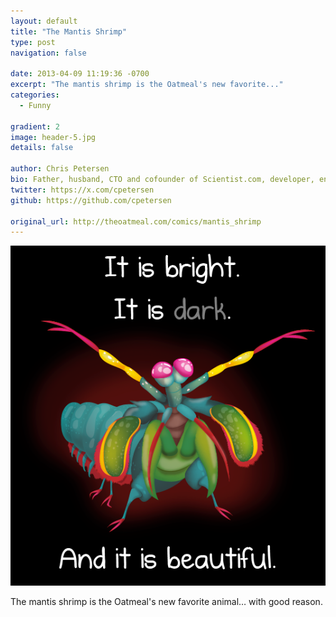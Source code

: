 ```yaml
---
layout: default
title: "The Mantis Shrimp"
type: post
navigation: false

date: 2013-04-09 11:19:36 -0700
excerpt: "The mantis shrimp is the Oatmeal's new favorite..."
categories:
  - Funny

gradient: 2
image: header-5.jpg
details: false

author: Chris Petersen
bio: Father, husband, CTO and cofounder of Scientist.com, developer, entrepreneur and technologist.
twitter: https://x.com/cpetersen
github: https://github.com/cpetersen

original_url: http://theoatmeal.com/comics/mantis_shrimp
---
```



  ![531568b64196440f4bb45067877df5b7.png](/assets/import/531568b64196440f4bb45067877df5b7.png) 

 The mantis shrimp is the Oatmeal's new favorite animal… with good reason.

